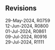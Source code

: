 
## Revisions

29-May-2024, R0759  
12-Jun-2024, R0800  
01-Jul-2024, R0861  
09-Jul-2024, R0916  
29-Jul-2024, R1111
